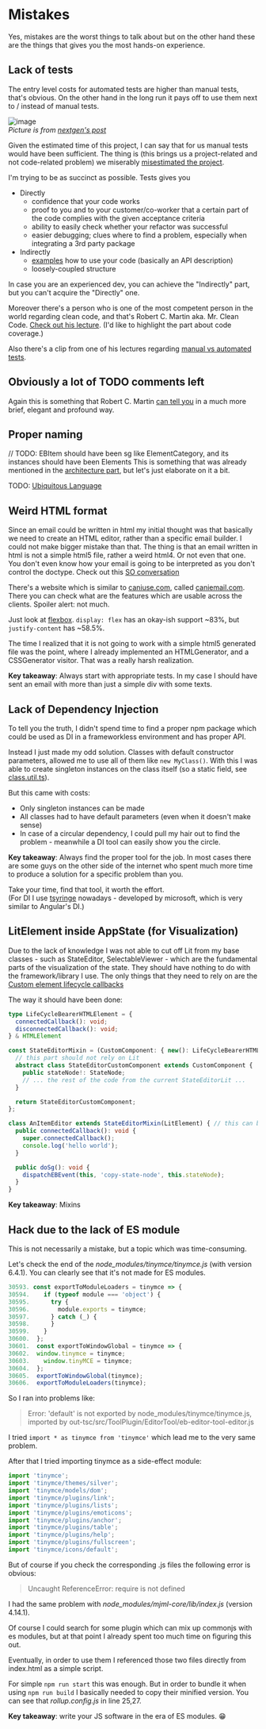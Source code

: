 # Mistakes

Yes, mistakes are the worst things to talk about but on the other hand these are the things that gives you the most hands-on experience.

## Lack of tests
The entry level costs for automated tests are higher than manual tests, that's obvious. On the other hand in the long run it pays off to use them next to / instead of manual tests. 


![image](./manual-vs-automated-tests.webp) \
*Picture is from [nextgen's post](https://resources.nextgen-technology.com/automated-testing-measure-roi)*


Given the estimated time of this project, I can say that for us manual tests would have been sufficient.
The thing is (this brings us a project-related and not code-related problem) we miserably [misestimated the project](#weird-html-format).

I'm trying to be as succinct as possible. Tests gives you
- Directly
  - confidence that your code works
  - proof to you and to your customer/co-worker that a certain part of the code complies with the given acceptance criteria
  - ability to easily check whether your refactor was successful
  - easier debugging; clues where to find a problem, especially when integrating a 3rd party package
- Indirectly
  - [examples](https://www.youtube.com/watch?v=i37i6DE5kxg) how to use your code (basically an API description)
  - loosely-coupled structure

In case you are an experienced dev, you can achieve the "Indirectly" part, but you can't acquire the "Directly" one.

Moreover there's a person who is one of the most competent person in the world regarding clean code, and that's Robert C. Martin aka. Mr. Clean Code. [Check out his lecture](https://youtu.be/Qjywrq2gM8o?si=61crzDw0H1aKg4FR&t=1838).
(I'd like to highlight the part about code coverage.)

Also there's a clip from one of his lectures regarding [manual vs automated tests](https://www.youtube.com/watch?v=h-99YLmURwQ).

## Obviously a lot of TODO comments left
Again this is something that Robert C. Martin [can tell you](https://youtu.be/2a_ytyt9sf8?si=EJh7Bo-lnRKP9gdV&t=1498) in a much more brief, elegant and profound way.

## Proper naming
// TODO: EBItem should have been sg like ElementCategory, and its instances should have been Elements
This is something that was already mentioned in the [architecture part](./architecture.md#ebitem), but let's just elaborate on it a bit.

TODO: [Ubiquitous Language](https://martinfowler.com/bliki/UbiquitousLanguage.html)
## Weird HTML format
Since an email could be written in html my initial thought was that basically we need to create an HTML editor, rather than a specific email builder. I could not make bigger mistake than that. The thing is that an email written in html is not a simple html5 file, rather a weird html4. Or not even that one. You don't even know how your email is going to be interpreted as you don't control the doctype.
Check out this [SO conversation](https://stackoverflow.com/questions/9136002/what-version-of-html-to-use-in-emails)

There's a website which is similar to [caniuse.com](https://caniuse.com), called [caniemail.com](https://www.caniemail.com/). There you can check what are the features which are usable across the clients. Spoiler alert: not much.

Just look at [flexbox](https://www.caniemail.com/search/?s=flex). `display: flex` has an okay-ish support ~83%, but `justify-content` has ~58.5%.

The time I realized that it is not going to work with a simple html5 generated file was the point, where I already implemented an HTMLGenerator, and a CSSGenerator visitor. That was a really harsh realization.

**Key takeaway**: Always start with appropriate tests. In my case I should have sent an email with more than just a simple div with some texts.

## Lack of Dependency Injection

To tell you the truth, I didn't spend time to find a proper npm package which could be used as DI in a frameworkless environment and has proper API.

Instead I just made my odd solution. Classes with default constructor parameters, allowed me to use all of them like `new MyClass()`.
With this I was able to create singleton instances on the class itself (so a static field, see [class.util.ts](./src/common/utils/class.util.ts)).

But this came with costs:
- Only singleton instances can be made
- All classes had to have default parameters (even when it doesn't make sense)
- In case of a circular dependency, I could pull my hair out to find the problem - meanwhile a DI tool can easily show you the circle.

**Key takeaway**: Always find the proper tool for the job. In most cases there are some guys on the other side of the internet who spent much more time to produce a solution for a specific problem than you.

Take your time, find that tool, it worth the effort. \
(For DI I use [tsyringe](https://www.npmjs.com/package/tsyringe) nowadays - developed by microsoft, which is very similar to Angular's DI.)

## LitElement inside AppState (for Visualization)
Due to the lack of knowledge I was not able to cut off Lit from my base classes - such as StateEditor, SelectableViewer - which are the fundamental parts of the visualization of the state. They should have nothing to do with the framework/library I use.
The only things that they need to rely on are the [Custom element lifecycle callbacks](https://developer.mozilla.org/en-US/docs/Web/API/Web_components/Using_custom_elements#custom_element_lifecycle_callbacks)

The way it should have been done:
```typescript
type LifeCycleBearerHTMLElement = {
  connectedCallback(): void;
  disconnectedCallback(): void;
} & HTMLElement

const StateEditorMixin = (CustomComponent: { new(): LifeCycleBearerHTMLElement }) => {
  // this part should not rely on Lit
  abstract class StateEditorCustomComponent extends CustomComponent {
    public stateNode!: StateNode;
    // ... the rest of the code from the current StateEditorLit ...
  }

  return StateEditorCustomComponent;
};

class AnItemEditor extends StateEditorMixin(LitElement) { // this can be lit specific
  public connectedCallback(): void {
    super.connectedCallback();
    console.log('hello world');
  }

  public doSg(): void {
    dispatchEBEvent(this, 'copy-state-node', this.stateNode);
  }
}
```

**Key takeaway**: Mixins

## Hack due to the lack of ES module

This is not necessarily a mistake, but a topic which was time-consuming.

Let's check the end of the _node_modules/tinymce/tinymce.js_ (with version 6.4.1). You can clearly see that it's not made for ES modules.

```javascript
30593. const exportToModuleLoaders = tinymce => {
30594.    if (typeof module === 'object') {
30595.      try {
30596.        module.exports = tinymce;
30597.      } catch (_) {
30598.      }
30599.    }
30600.  };
30601.  const exportToWindowGlobal = tinymce => {
30602.  window.tinymce = tinymce;
30603.    window.tinyMCE = tinymce;
30604.  };
30605.  exportToWindowGlobal(tinymce);
30606.  exportToModuleLoaders(tinymce);
```

So I ran into problems like:
> Error: 'default' is not exported by node_modules/tinymce/tinymce.js, imported by out-tsc/src/ToolPlugin/EditorTool/eb-editor-tool-editor.js

I tried `import * as tinymce from 'tinymce'` which lead me to the very same problem.

After that I tried importing tinymce as a side-effect module:

```typescript
import 'tinymce';
import 'tinymce/themes/silver';
import 'tinymce/models/dom';
import 'tinymce/plugins/link';
import 'tinymce/plugins/lists';
import 'tinymce/plugins/emoticons';
import 'tinymce/plugins/anchor';
import 'tinymce/plugins/table';
import 'tinymce/plugins/help';
import 'tinymce/plugins/fullscreen';
import 'tinymce/icons/default';
```

But of course if you check the corresponding .js files the following error is obvious:
> Uncaught ReferenceError: require is not defined

I had the same problem with _node_modules/mjml-core/lib/index.js_ (version 4.14.1).

Of course I could search for some plugin which can mix up commonjs with es modules, but at that point I already spent too much time on figuring this out.

Eventually, in order to use them I referenced those two files directly from index.html as a simple script.

For simple `npm run start` this was enough. But in order to bundle it when using `npm run build` I basically needed to copy their minified version. You can see that _rollup.config.js_ in line 25,27.

**Key takeaway**: write your JS software in the era of ES modules. 😁